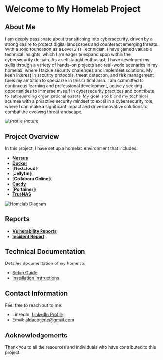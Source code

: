 # Welcome to My Homelab Project

## About Me

I am deeply passionate about transitioning into cybersecurity, driven by a strong desire to protect digital landscapes and counteract emerging threats. With a solid foundation as a Level 2 IT Technician, I have gained valuable technical insights, which I am eager to expand upon within the cybersecurity domain. As a self-taught enthusiast, I have developed my skills through a variety of hands-on projects and real-world scenarios in my homelab, where I tackle security challenges and implement solutions. My keen interest in security protocols, threat detection, and risk management fuels my ambition to specialize in this critical area. I am committed to continuous learning and professional development, actively seeking opportunities to immerse myself in cybersecurity practices and contribute to safeguarding organizational assets. My goal is to blend my technical acumen with a proactive security mindset to excel in a cybersecurity role, where I can make a significant impact and drive innovative solutions to combat the evolving threat landscape.

![Profile Picture](https://nextcloud.gahomeserver.duckdns.org/s/NZtHZqSqaiwf5dT/preview) <!-- Replace with your image -->

## Project Overview

In this project, I have set up a homelab environment that includes:
- [**Nessus**](https://github.com/Gaaldaco/Home-Projects/blob/main/Setup.md#nessus)
- [**Docker**](https://github.com/Gaaldaco/Home-Projects/blob/main/Setup.md#docker)
- [**Nextcloud**](
- [**Jellyfin**](
- [**Collabora Online**](
- [**Caddy**](https://github.com/Gaaldaco/Home-Projects/blob/main/Setup.md#reverse-proxy-ssl)
- [**Portainer**](
- [**TrueNAS**](https://github.com/Gaaldaco/Home-Projects/blob/main/Setup.md#truenas-scale)

![Homelab Diagram](https://nextcloud.gahomeserver.duckdns.org/s/2z2J4sER9EXKM5x/preview) <!-- Replace with your diagram -->


## Reports

- [**Vulnerability Reports**](https://github.com/Gaaldaco/Home-Projects/blob/main/Vulnerability%20Assessments.md#vulnerability-assessments)
- [**Incident Report**](https://github.com/Gaaldaco/Home-Projects/blob/main/Incident%20Report.md#incident-report)


## Technical Documentation

Detailed documentation of my homelab:

- [Setup Guide](https://github.com/Gaaldaco/Home-Projects/blob/main/Setup.md)
- [Installation Instructions](https://github.com/Gaaldaco/Home-Projects/blob/main/Installation%20Instructions.md#installing-ubuntu-headless-server-via-bootable-usb)

## Contact Information

Feel free to reach out to me:

- LinkedIn: [LinkedIn Profile](https://www.linkedin.com/in/gene-aldaco-47b493191/)
- Email: [aldacogene@gmail.com](mailto:aldacogene@gmail.com)

## Acknowledgements

Thank you to all the resources and individuals who have contributed to this project.

